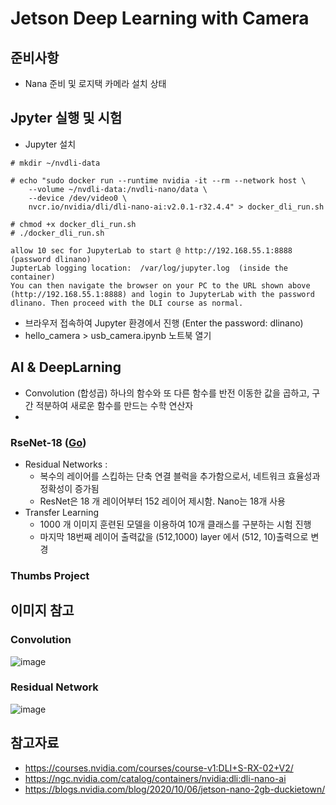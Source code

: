 # Jetson Deep Learning with Camera
## 준비사항
- Nana 준비 및 로지택 카메라 설치 상태

## Jpyter 실행 및 시험
- Jupyter 설치
```
# mkdir ~/nvdli-data

# echo "sudo docker run --runtime nvidia -it --rm --network host \
    --volume ~/nvdli-data:/nvdli-nano/data \
    --device /dev/video0 \
    nvcr.io/nvidia/dli/dli-nano-ai:v2.0.1-r32.4.4" > docker_dli_run.sh
    
# chmod +x docker_dli_run.sh
# ./docker_dli_run.sh 
    
allow 10 sec for JupyterLab to start @ http://192.168.55.1:8888 (password dlinano)
JupterLab logging location:  /var/log/jupyter.log  (inside the container)
You can then navigate the browser on your PC to the URL shown above (http://192.168.55.1:8888) and login to JupyterLab with the password dlinano. Then proceed with the DLI course as normal.    
```
- 브라우저 접속하여 Jupyter 환경에서 진행 (Enter the password: dlinano)
- hello_camera > usb_camera.ipynb 노트북 열기
 
## AI & DeepLarning 
- Convolution (합성곱) 하나의 함수와 또 다른 함수를 반전 이동한 값을 곱하고, 구간 적분하여 새로운 함수를 만드는 수학 연산자
- 
### RseNet-18 ([Go](https://courses.nvidia.com/courses/course-v1:DLI+S-RX-02+V2/courseware/b2e02e999d9247eb8e33e893ca052206/26aa9f8bdaa948d9b068a8275c89e546/?child=first))
- Residual Networks : 
  - 복수의 레이어를 스킵하는 단축 연결 블럭을 추가함으로서, 네트워크 효율성과 정확성이 증가됨
  - ResNet은 18 개 레이어부터 152 레이어 제시함. Nano는 18개 사용
- Transfer Learning 
  - 1000 개 이미지 훈련된 모델을 이용하여 10개 클래스를 구분하는 시험 진행 
  - 마지막 18번째 레이어 출력값을 (512,1000) layer 에서 (512, 10)출력으로 변경
### Thumbs Project

## 이미지 참고
### Convolution
![image](https://user-images.githubusercontent.com/11453229/125649165-b84cb846-f732-4565-9683-7c963490a7d2.png)
### Residual Network
![image](https://user-images.githubusercontent.com/11453229/125651360-09b74b30-a75d-4ce7-a390-f2590b639c25.png)

## 참고자료
- https://courses.nvidia.com/courses/course-v1:DLI+S-RX-02+V2/
- https://ngc.nvidia.com/catalog/containers/nvidia:dli:dli-nano-ai
- https://blogs.nvidia.com/blog/2020/10/06/jetson-nano-2gb-duckietown/
